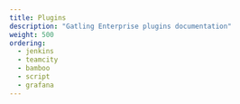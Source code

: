 ```yaml
---
title: Plugins
description: "Gatling Enterprise plugins documentation"
weight: 500
ordering:
  - jenkins
  - teamcity
  - bamboo
  - script
  - grafana
---
```

